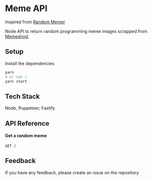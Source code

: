 # Meme API

Inspired from [Random Memer](https://github.com/techytushar/random-memer)

Node API to return random programming meme images scrapped from [Memedroid](https://www.memedroid.com/memes/tag/programming).

## Setup

Install the dependencies

```bash
yarn
# or npm i
yarn start
```

## Tech Stack

Node, Puppeteer, Fastify

## API Reference

#### Get a random meme

```http
GET /
```

## Feedback

If you have any feedback, please create an issue on the repository
